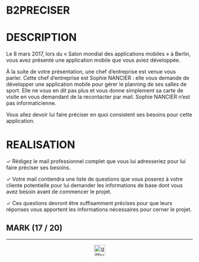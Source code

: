 # B2PRECISER

# DESCRIPTION
Le 8 mars 2017, lors du « Salon mondial des applications mobiles » à Berlin, vous avez présenté une application mobile que vous aviez développée.

À la suite de votre présentation, une chef d’entreprise est venue vous parler. Cette chef d’entreprise est Sophie NANCIER : elle vous demande de développer une application mobile pour gérer le planning de ses salles de sport. Elle ne vous en dit pas plus et vous donne simplement sa carte de visite en vous demandant de la recontacter par mail. Sophie NANCIER n’est pas informaticienne.

Vous allez devoir lui faire préciser en quoi consistent ses besoins pour cette application.

# REALISATION
✓ Rédigez le mail professionnel complet que vous lui adresseriez pour lui faire préciser ses besoins.

✓ Votre mail contiendra une liste de questions que vous poserez à votre cliente potentielle pour lui demander les informations de base dont vous avez besoin avant de commencer le projet.

✓ Ces questions devront être suffisamment précises pour que leurs réponses vous apportent les informations nécessaires pour cerner le projet.

## MARK (17 / 20)

---

<div align="center">

<a href="https://github.com/blacky-yg" target="_blank"><img src="https://cdn.jsdelivr.net/npm/simple-icons@3.0.1/icons/github.svg" alt="github.com" width="30"></a>

</div>